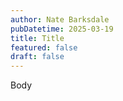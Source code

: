 ```yaml
---
author: Nate Barksdale
pubDatetime: 2025-03-19
title: Title
featured: false
draft: false
---
```

Body